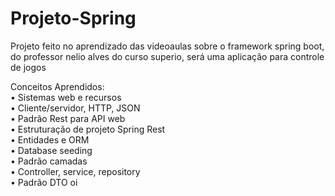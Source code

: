 # Projeto-Spring
Projeto feito no aprendizado das videoaulas sobre o framework spring boot, do professor nelio alves do curso superio, será uma aplicação para controle de jogos

Conceitos Aprendidos:
<br>
• Sistemas web e recursos
<br>
• Cliente/servidor, HTTP, JSON
<br>
• Padrão Rest para API web
<br>
• Estruturação de projeto Spring Rest
<br>
• Entidades e ORM
<br>
• Database seeding
<br>
• Padrão camadas
<br>
• Controller, service, repository
<br>
• Padrão DTO
oi
